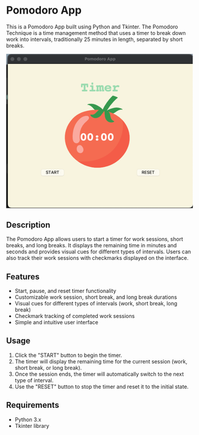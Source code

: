 # Pomodoro App

This is a Pomodoro App built using Python and Tkinter. The Pomodoro Technique is a time management method that uses a timer to break down work into intervals, traditionally 25 minutes in length, separated by short breaks.

![Pomodoro App Screenshot](demo.png)

## Description

The Pomodoro App allows users to start a timer for work sessions, short breaks, and long breaks. It displays the remaining time in minutes and seconds and provides visual cues for different types of intervals. Users can also track their work sessions with checkmarks displayed on the interface.

## Features

- Start, pause, and reset timer functionality
- Customizable work session, short break, and long break durations
- Visual cues for different types of intervals (work, short break, long break)
- Checkmark tracking of completed work sessions
- Simple and intuitive user interface

## Usage

1. Click the "START" button to begin the timer.
2. The timer will display the remaining time for the current session (work, short break, or long break).
3. Once the session ends, the timer will automatically switch to the next type of interval.
4. Use the "RESET" button to stop the timer and reset it to the initial state.

## Requirements

- Python 3.x
- Tkinter library
